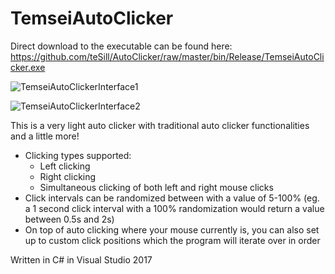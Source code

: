# TemseiAutoClicker

Direct download to the executable can be found here: https://github.com/teSill/AutoClicker/raw/master/bin/Release/TemseiAutoClicker.exe

![TemseiAutoClickerInterface1](https://user-images.githubusercontent.com/24759016/55911094-99a86100-5be8-11e9-9144-ee5507e89745.png)

![TemseiAutoClickerInterface2](https://user-images.githubusercontent.com/24759016/55911093-99a86100-5be8-11e9-930a-dd7bece04c71.png)

This is a very light auto clicker with traditional auto clicker functionalities and a little more!

- Clicking types supported:
  - Left clicking
  - Right clicking
  - Simultaneous clicking of both left and right mouse clicks
- Click intervals can be randomized between with a value of 5-100% (eg. a 1 second click interval with a 100% randomization would return a value between 0.5s and 2s)
- On top of auto clicking where your mouse currently is, you can also set up to custom click positions which the program will iterate over in order


Written in C# in Visual Studio 2017

